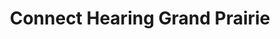---
title: "Connect Hearing Grand Prairie"
url: /grande-prairie/connect-hearing-grand-prairie/
shop: Hörgeräte
---